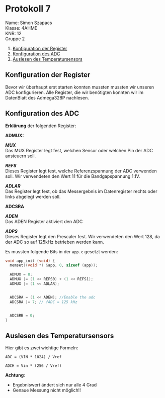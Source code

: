 # Protokoll 7


Name: Simon Szapacs  
Klasse: 4AHME  
KNR: 12  
Gruppe 2   

1. [Konfiguration der Register](#konfiguration-der-register)  
2. [Konfiguration des ADC](#konfiguration-des-adc)  
3. [Auslesen des Temperatursensors](#auslesen-des-temperatursensors)

## Konfiguration der Register  

Bevor wir überhaupt erst starten konnten mussten mussten wir unseren ADC konfigurieren. Alle Register, die wir benötigten konnten wir im DatenBlatt des Admega328P nachlesen.  

## Konfiguration des ADC  

**Erklärung** der folgenden Register:  

**ADMUX:**  

***MUX***  
Das MUX Register legt fest, welchen Sensor oder welchen Pin der ADC ansteuern soll.  

***REFS***  
Dieses Register legt fest, welche Referenzspannung der ADC verwenden soll. Wir verwendeten den Wert 11 für die Bandgapspannung 1.1V.  

***ADLAR***  
Das Register legt fest, ob das Messergebnis im Datenregister rechts oder links abgelegt werden soll.  

**ADCSRA**  

***ADEN***  
Das ADEN Register aktiviert den ADC  

***ADPS***  
Dieses Register legt den Prescaler fest. Wir verwendeten den Wert 128, da der ADC so auf 125kHz betrieben werden kann.  

Es mussten folgende Bits in der `app.c` gesetzt werden:  


```c  
void app_init (void) {
  memset((void *) &app, 0, sizeof (app));

  ADMUX = 8; 
  ADMUX |= (1 << REFS0) + (1 << REFS1); 
  ADMUX |= (1 << ADLAR); 


  ADCSRA = (1 << ADEN); //Enable the adc
  ADCSRA |= 7; // fADC = 125 kHz


  ADCSRB = 0;
}
```  

## Auslesen des Temperatursensors 

Hier gibt es zwei wichtige Formeln:  

`ADC = (VIN * 1024) / Vref `  

`ADCH = Vin * (256 / Vref)`  

**Achtung**: 

- Ergebniswert ändert sich nur alle 4 Grad  
- Genaue Messung nicht möglich!!

















